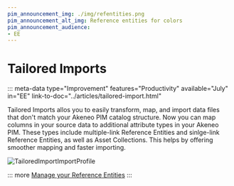 ```yaml
---
pim_announcement_img: ./img/refentities.png
pim_announcement_alt_img: Reference entities for colors
pim_announcement_audience:
- EE
---
```


# Tailored Imports
::: meta-data type="Improvement" features="Productivity" available="July" in="EE" link-to-doc="../articles/tailored-import.html"

Tailored Imports allos you to easily transform, map, and import data files that don't match your Akeneo PIM catalog structure. Now you can map columns in your source data to additional attribute types in your Akeneo PIM. These types include multiple-link Reference Entities and sinlge-link Reference Entities, as well as Asset Collections. This helps by offering smoother mapping and faster importing.

![TailoredImportImportProfile](../img/refentities.png)

::: more
[Manage your Reference Entities](../articles/hmanage-reference-entities.html#mainContent)
:::
